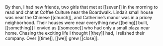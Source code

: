 By then, I had new friends, two girls that met at [[seven]] in the morning to read and chat at Coffee Culture near the Boardwalk. Linda’s small house was near the Chinese [[church]], and Catherine’s manor was in a pricey neighborhood. Their houses were near everything new [[being]] built, [[something]] I envied as [[someone]] who had only a small plaza near home. Chasing the exciting life I thought [[they]] had, I relished their company. Over [[time]], [[we]] grew [[close]]. 
  

  
